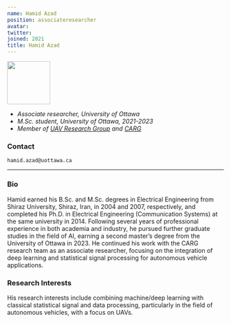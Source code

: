 ```yaml
---
name: Hamid Azad
position: associateresearcher
avatar:
twitter:
joined: 2021
title: Hamid Azad
---
```


<img width="100" src="{{site.baseurl}}/images/people/{{page.avatar}}" data-action="zoom">

- _Associate researcher, University of Ottawa_<br>
- _M.Sc. student, University of Ottawa, 2021-2023_<br>
- _Member of [UAV Research Group](https://carg-uottawa.github.io/uav/) and [CARG](https://carg-uottawa.github.io/)_


### Contact

<i class="fa fa-envelope-o"></i>  `hamid.azad@uottawa.ca`<br>

<hr>

### Bio

Hamid earned his B.Sc. and M.Sc. degrees in Electrical Engineering from Shiraz University, Shiraz, Iran, in 2004 and 2007, respectively, and completed his Ph.D. in Electrical Engineering (Communication Systems) at the same university in 2014. Following several years of professional experience in both academia and industry, he pursued further graduate studies in the field of AI, earning a second master’s degree from the University of Ottawa in 2023. He continued his work with the CARG research team as an associate researcher, focusing on the integration of deep learning and statistical signal processing for autonomous vehicle applications.

### Research Interests

His research interests include combining machine/deep learning with classical statistical signal and data processing, particularly in the field of autonomous vehicles, with a focus on UAVs.

